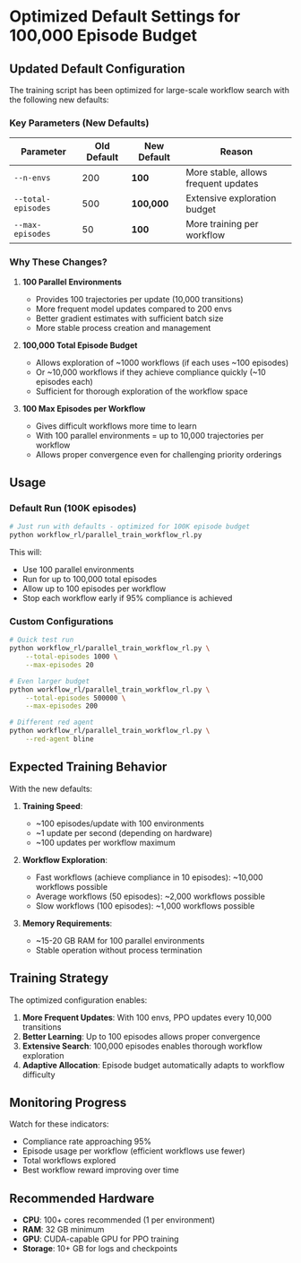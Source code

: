 # Optimized Default Settings for 100,000 Episode Budget

## Updated Default Configuration

The training script has been optimized for large-scale workflow search with the following new defaults:

### Key Parameters (New Defaults)

| Parameter | Old Default | New Default | Reason |
|-----------|------------|-------------|---------|
| `--n-envs` | 200 | **100** | More stable, allows frequent updates |
| `--total-episodes` | 500 | **100,000** | Extensive exploration budget |
| `--max-episodes` | 50 | **100** | More training per workflow |

### Why These Changes?

1. **100 Parallel Environments**
   - Provides 100 trajectories per update (10,000 transitions)
   - More frequent model updates compared to 200 envs
   - Better gradient estimates with sufficient batch size
   - More stable process creation and management

2. **100,000 Total Episode Budget**
   - Allows exploration of ~1000 workflows (if each uses ~100 episodes)
   - Or ~10,000 workflows if they achieve compliance quickly (~10 episodes each)
   - Sufficient for thorough exploration of the workflow space

3. **100 Max Episodes per Workflow**
   - Gives difficult workflows more time to learn
   - With 100 parallel environments = up to 10,000 trajectories per workflow
   - Allows proper convergence even for challenging priority orderings

## Usage

### Default Run (100K episodes)
```bash
# Just run with defaults - optimized for 100K episode budget
python workflow_rl/parallel_train_workflow_rl.py
```

This will:
- Use 100 parallel environments
- Run for up to 100,000 total episodes
- Allow up to 100 episodes per workflow
- Stop each workflow early if 95% compliance is achieved

### Custom Configurations

```bash
# Quick test run
python workflow_rl/parallel_train_workflow_rl.py \
    --total-episodes 1000 \
    --max-episodes 20

# Even larger budget
python workflow_rl/parallel_train_workflow_rl.py \
    --total-episodes 500000 \
    --max-episodes 200

# Different red agent
python workflow_rl/parallel_train_workflow_rl.py \
    --red-agent bline
```

## Expected Training Behavior

With the new defaults:

1. **Training Speed**: 
   - ~100 episodes/update with 100 environments
   - ~1 update per second (depending on hardware)
   - ~100 updates per workflow maximum

2. **Workflow Exploration**:
   - Fast workflows (achieve compliance in 10 episodes): ~10,000 workflows possible
   - Average workflows (50 episodes): ~2,000 workflows possible  
   - Slow workflows (100 episodes): ~1,000 workflows possible

3. **Memory Requirements**:
   - ~15-20 GB RAM for 100 parallel environments
   - Stable operation without process termination

## Training Strategy

The optimized configuration enables:

1. **More Frequent Updates**: With 100 envs, PPO updates every 10,000 transitions
2. **Better Learning**: Up to 100 episodes allows proper convergence
3. **Extensive Search**: 100,000 episodes enables thorough workflow exploration
4. **Adaptive Allocation**: Episode budget automatically adapts to workflow difficulty

## Monitoring Progress

Watch for these indicators:
- Compliance rate approaching 95%
- Episode usage per workflow (efficient workflows use fewer)
- Total workflows explored
- Best workflow reward improving over time

## Recommended Hardware

- **CPU**: 100+ cores recommended (1 per environment)
- **RAM**: 32 GB minimum
- **GPU**: CUDA-capable GPU for PPO training
- **Storage**: 10+ GB for logs and checkpoints
